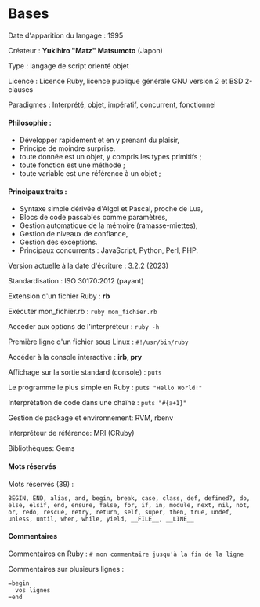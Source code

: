 # Bases

Date d'apparition du langage : 1995

Créateur : **Yukihiro "Matz" Matsumoto** (Japon)

Type : langage de script orienté objet

Licence : Licence Ruby, licence publique générale GNU version 2 et BSD 2-clauses

Paradigmes : Interprété, objet, impératif, concurrent, fonctionnel

#### Philosophie :

* Développer rapidement et en y prenant du plaisir,
* Principe de moindre surprise.
* toute donnée est un objet, y compris les types primitifs ;
* toute fonction est une méthode ;
* toute variable est une référence à un objet ;

#### Principaux traits :

* Syntaxe simple dérivée d'Algol et Pascal, proche de Lua,
* Blocs de code passables comme paramètres,
* Gestion automatique de la mémoire (ramasse-miettes),
* Gestion de niveaux de confiance,
* Gestion des exceptions.
* Principaux concurrents : JavaScript, Python, Perl, PHP.

Version actuelle à la date d'écriture : 3.2.2 (2023)

Standardisation : ISO 30170:2012 (payant)

Extension d'un fichier Ruby : **rb**

Exécuter mon_fichier.rb : `ruby mon_fichier.rb`

Accéder aux options de l'interpréteur : `ruby -h`

Première ligne d'un fichier sous Linux : `#!/usr/bin/ruby`

Accéder à la console interactive : **irb, pry**

Affichage sur la sortie standard (console) : `puts`

Le programme le plus simple en Ruby : `puts "Hello World!"`

Interprétation de code dans une chaîne : `puts "#{a+1}"`

Gestion de package et environnement: RVM, rbenv

Interpréteur de référence: MRI (CRuby)

Bibliothèques: Gems

#### Mots réservés

Mots réservés (39) : 
```text
BEGIN, END, alias, and, begin, break, case, class, def, defined?, do, else, elsif, end, ensure, false, for, if, in, module, next, nil, not, or, redo, rescue, retry, return, self, super, then, true, undef, unless, until, when, while, yield, __FILE__, __LINE__
```
#### Commentaires

Commentaires en Ruby : `# mon commentaire jusqu'à la fin de la ligne`

Commentaires sur plusieurs lignes :
```text
=begin
  vos lignes
=end
```
